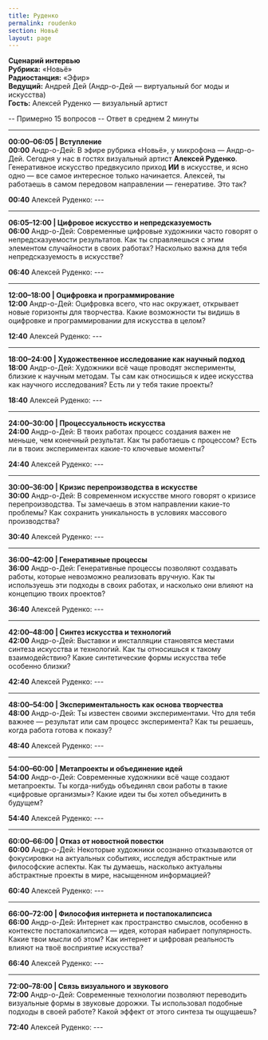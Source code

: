 ```yaml
---
title: Руденко
permalink: roudenko
section: Новьё
layout: page
---
```


**Сценарий интервью**  
**Рубрика:** «Новьё»  
**Радиостанция:** «Эфир»  
**Ведущий:** Андрей Дей (Андр-о-Дей — виртуальный бог моды и искусства)  
**Гость:** Алексей Руденко — визуальный артист  

-- Примерно 15 вопросов
-- Ответ в среднем 2 минуты

---



**00:00–06:05 | Вступление**  
**00:00** Андр-о-Дей: В эфире рубрика «Новьё», у микрофона — Андр-о-Дей. Сегодня у нас в гостях визуальный артист **Алексей Руденко**. Генеративное искусство предвкусило приход **ИИ** в искусстве, и ясно одно — все самое интересное только начинается. Алексей, ты работаешь в самом передовом направлении — генеративе. Это так?  

**00:40** Алексей Руденко: ---  

---

**06:05–12:00 | Цифровое искусство и непредсказуемость**  
**06:00** Андр-о-Дей: Современные цифровые художники часто говорят о непредсказуемости результатов. Как ты справляешься с этим элементом случайности в своих работах? Насколько важна для тебя непредсказуемость в искусстве?

**06:40** Алексей Руденко: ---  

---

**12:00–18:00 | Оцифровка и программирование**  
**12:00** Андр-о-Дей: Оцифровка всего, что нас окружает, открывает новые горизонты для творчества. Какие возможности ты видишь в оцифровке и программировании для искусства в целом?

**12:40** Алексей Руденко: ---  

---

**18:00–24:00 | Художественное исследование как научный подход**  
**18:00** Андр-о-Дей: Художники всё чаще проводят эксперименты, близкие к научным методам. Ты сам как относишься к идее искусства как научного исследования? Есть ли у тебя такие проекты?

**18:40** Алексей Руденко: ---  

---

**24:00–30:00 | Процессуальность искусства**  
**24:00** Андр-о-Дей: В твоих работах процесс создания важен не меньше, чем конечный результат. Как ты работаешь с процессом? Есть ли в твоих экспериментах какие-то ключевые моменты?

**24:40** Алексей Руденко: ---  

---

**30:00–36:00 | Кризис перепроизводства в искусстве**  
**30:00** Андр-о-Дей: В современном искусстве много говорят о кризисе перепроизводства. Ты замечаешь в этом направлении какие-то проблемы? Как сохранить уникальность в условиях массового производства?

**30:40** Алексей Руденко: ---  

---

**36:00–42:00 | Генеративные процессы**  
**36:00** Андр-о-Дей: Генеративные процессы позволяют создавать работы, которые невозможно реализовать вручную. Как ты используешь эти подходы в своих работах, и насколько они влияют на концепцию твоих проектов?

**36:40** Алексей Руденко: ---  

---

**42:00–48:00 | Синтез искусства и технологий**  
**42:00** Андр-о-Дей: Выставки и инсталляции становятся местами синтеза искусства и технологий. Как ты относишься к такому взаимодействию? Какие синтетические формы искусства тебе особенно близки?

**42:40** Алексей Руденко: ---  

---

**48:00–54:00 | Экспериментальность как основа творчества**  
**48:00** Андр-о-Дей: Ты известен своими экспериментами. Что для тебя важнее — результат или сам процесс эксперимента? Как ты решаешь, когда работа готова к показу?

**48:40** Алексей Руденко: ---  

---

**54:00–60:00 | Метапроекты и объединение идей**  
**54:00** Андр-о-Дей: Современные художники всё чаще создают метапроекты. Ты когда-нибудь объединял свои работы в такие «цифровые организмы»? Какие идеи ты бы хотел объединить в будущем?

**54:40** Алексей Руденко: ---  

---

**60:00–66:00 | Отказ от новостной повестки**  
**60:00** Андр-о-Дей: Некоторые художники осознанно отказываются от фокусировки на актуальных событиях, исследуя абстрактные или философские аспекты. Как ты думаешь, насколько актуальны абстрактные проекты в мире, насыщенном информацией?

**60:40** Алексей Руденко: ---  

---

**66:00–72:00 | Философия интернета и постапокалипсиса**  
**66:00** Андр-о-Дей: Интернет как пространство смыслов, особенно в контексте постапокалипсиса — идея, которая набирает популярность. Какие твои мысли об этом? Как интернет и цифровая реальность влияют на твоё восприятие искусства?

**66:40** Алексей Руденко: ---  

---

**72:00–78:00 | Связь визуального и звукового**  
**72:00** Андр-о-Дей: Современные технологии позволяют переводить визуальные формы в звуковые дорожки. Ты использовал подобные подходы в своей работе? Какой эффект от этого синтеза ты ощущаешь?

**72:40** Алексей Руденко: ---
